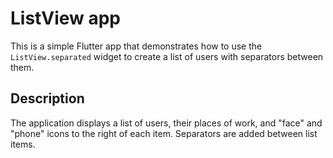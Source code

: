 # ListView app

This is a simple Flutter app that demonstrates how to use the `ListView.separated` widget to create a list of users with separators between them.

## Description

The application displays a list of users, their places of work, and "face" and "phone" icons to the right of each item. Separators are added between list items.
